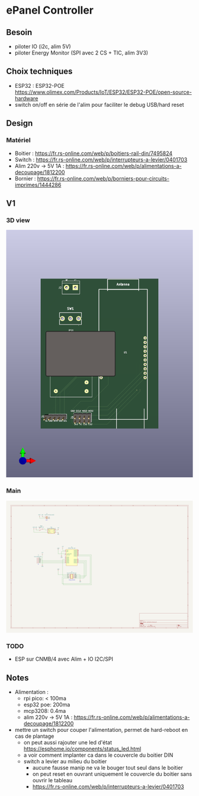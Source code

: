 # ePanel Controller

## Besoin

- piloter IO (i2c, alim 5V)
- piloter Energy Monitor (SPI avec 2 CS + TIC, alim 3V3)

## Choix techniques

- ESP32 : ESP32-POE https://www.olimex.com/Products/IoT/ESP32/ESP32-POE/open-source-hardware
- switch on/off en série de l'alim pour faciliter le debug USB/hard reset

## Design

### Matériel

- Boitier : https://fr.rs-online.com/web/p/boitiers-rail-din/7495824
- Switch : https://fr.rs-online.com/web/p/interrupteurs-a-levier/0401703
- Alim 220v -> 5V 1A : https://fr.rs-online.com/web/p/alimentations-a-decoupage/1812200
- Bornier : https://fr.rs-online.com/web/p/borniers-pour-circuits-imprimes/1444286

## V1

### 3D view

![](v1/3dview.png)

### Main

![](v1/schematic.png)

### TODO

- ESP sur CNMB/4 avec Alim + IO I2C/SPI

## Notes

- Alimentation : 
  - rpi pico: < 100ma
  - esp32 poe: 200ma
  - mcp3208: 0.4ma
  - alim 220v -> 5V 1A : https://fr.rs-online.com/web/p/alimentations-a-decoupage/1812200
- mettre un switch pour couper l'alimentation, permet de hard-reboot en cas de plantage
  - on peut aussi rajouter une led d'état https://esphome.io/components/status_led.html
  - a voir comment implanter ca dans le couvercle du boitier DIN
  - switch a levier au milieu du boitier 
    - aucune fausse manip ne va le bouger tout seul dans le boitier
    - on peut reset en ouvrant uniquement le couvercle du boitier sans ouvrir le tableau
    - https://fr.rs-online.com/web/p/interrupteurs-a-levier/0401703
